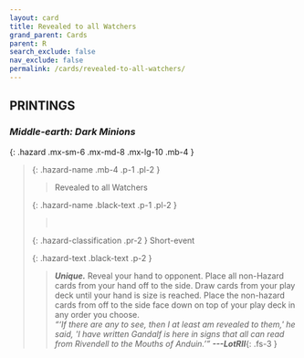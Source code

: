 ```yaml
---
layout: card
title: Revealed to all Watchers
grand_parent: Cards
parent: R
search_exclude: false
nav_exclude: false
permalink: /cards/revealed-to-all-watchers/
---
```


## PRINTINGS


### _Middle-earth: Dark Minions_

{: .hazard .mx-sm-6 .mx-md-8 .mx-lg-10 .mb-4 }
> {: .hazard-name .mb-4 .p-1 .pl-2 }
> > <div class="hazard-mp"></div>
> > <div class="card-name">Revealed to all Watchers</div>
>
> {: .hazard-name .black-text .p-1 .pl-2 }
> > &nbsp;
>
> {: .hazard-classification .pr-2 }
> Short-event
>
> {: .hazard-text .black-text .p-2 }
> > _**Unique.**_ Reveal your hand to opponent. Place all non-Hazard cards from your hand off to the side. Draw cards from your play deck until your hand is size is reached. Place the non-hazard cards from off to the side face down on top of your play deck in any order you choose.   <br>_“‘If there are any to see, then I at least am revealed to them,' he said, 'I have written Gandalf is here in signs that all can read from Rivendell to the Mouths of Anduin.’”_ ***---&#65279;LotRII***{: .fs-3 }  
>
